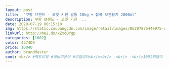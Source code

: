 ```yaml
---
layout: post 
title:  "쿠팡 브랜드 - 코멧 키친 쌀통 10kg + 잡곡 보관용기 2000ml" 
description: 쿠팡 브랜드 - 코멧 키친  ..
date: 2020-07-19 06:15:10 
img: https://static.coupangcdn.com/image/retail/images/86207875440975-d5e9c16e-b867-48a5-b234-7a9e777133c6.jpg 
linkUrl: http://me2.do/xZxdOYgp 
categories: [1002] 
color: 4374D9 
price: 10040 
author: brandMaster 
cont: <br/> #팩트리뷰 #헤비리뷰어 #리얼리티<br/><br/> -<br/> -<br/>1001모델이 프리미엄라인 중에서도 가장 비싸더라고요<br/>2019.<br/>12.<br/>07<br/>3.<br/>5컵 담아다가 밥 물양을 3.<br/>5쯤에 맞춰서 해봤는데<br/>70만원대의 1001모델이랍니당<br/><br/>☘ 설리뷰입니다 ☘<br/>⚘ 제품에 대해 저 자신이<br/>✅ 구매가  11,040원<br/>✅ 구매일  2020 .<br/> 06 .<br/> 17<br/>✅ 도착일  2020 .<br/> 06 .<br/> 18<br/>✅ 배송방법  로켓와우배송<br/>✅ 제품명  쿠팡 브랜드 <br/> - 코멧 키친 쌀통 10kg + 잡곡 보관용기 2000ml, 345  240  265mm<br/>✡ 같이 들어오는 쌀컵이 있는데<br/> 
---
```

 